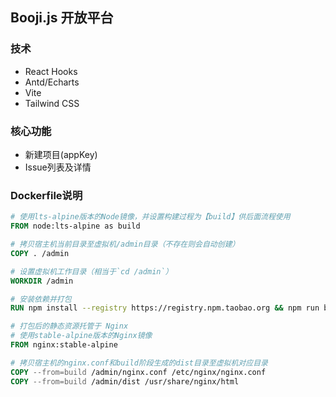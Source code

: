 ## Booji.js 开放平台

### 技术
- React Hooks
- Antd/Echarts
- Vite
- Tailwind CSS

### 核心功能
- 新建项目(appKey)
- Issue列表及详情

### Dockerfile说明
```dockerfile
# 使用lts-alpine版本的Node镜像，并设置构建过程为【build】供后面流程使用
FROM node:lts-alpine as build

# 拷贝宿主机当前目录至虚拟机/admin目录（不存在则会自动创建）
COPY . /admin

# 设置虚拟机工作目录（相当于`cd /admin`）
WORKDIR /admin

# 安装依赖并打包
RUN npm install --registry https://registry.npm.taobao.org && npm run build

# 打包后的静态资源托管于 Nginx
# 使用stable-alpine版本的Nginx镜像
FROM nginx:stable-alpine

# 拷贝宿主机的nginx.conf和build阶段生成的dist目录至虚拟机对应目录
COPY --from=build /admin/nginx.conf /etc/nginx/nginx.conf
COPY --from=build /admin/dist /usr/share/nginx/html
```

